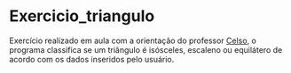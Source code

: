 # Exercicio_triangulo
Exercício realizado em aula com a orientação do professor [Celso](https://github.com/celsofurtado), o programa classifica se um triângulo é isósceles, escaleno ou equilátero de acordo com os dados inseridos pelo usuário.

